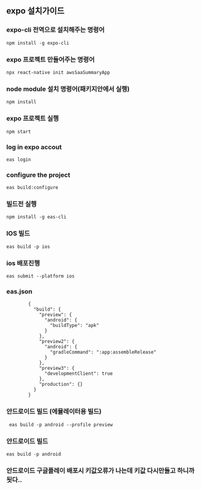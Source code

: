 ## expo 설치가이드
### expo-cli 전역으로 설치해주는 명령어
    npm install -g expo-cli 

### expo 프로젝트 만들어주는 명령어
    npx react-native init awsSaaSummaryApp
    
### node module 설치 명령어(패키지안에서 실행)
    npm install
     
### expo 프로젝트 실행
    npm start
    
### log in expo accout
    eas login

### configure the project
    eas build:configure
    
### 빌드전 실행
    npm install -g eas-cli

### IOS 빌드
    eas build -p ios

### ios 배포진행
    eas submit --platform ios 

### eas.json
            {
              "build": {
                "preview": {
                  "android": {
                    "buildType": "apk"
                  }
                },
                "preview2": {
                  "android": {
                    "gradleCommand": ":app:assembleRelease"
                  }
                },
                "preview3": {
                  "developmentClient": true
                },
                "production": {}
              }
            }


### 안드로이드 빌드 (에뮬레이터용 빌드)
     eas build -p android --profile preview
     
### 안드로이드 빌드 
    eas build -p android

### 안드로이드 구글플레이 배포시 키값오류가 나는데 키값 다시만들고 하니까 됫다..

